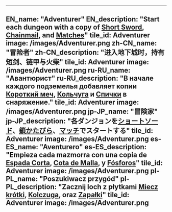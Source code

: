 ---

EN_name: "Adventurer"
EN_description: "Start each dungeon with a copy of <a href = '../en/items#ShortSword'>Short Sword</a>, <a href = '../en/items#ChainMail'>Chainmail</a>, and <a href = '../en/items#Matches'>Matches</a>"
tile_id: Adventurer
image: /images/Adventurer.png
zh-CN_name: "冒险者"
zh-CN_description: "进入地下城时，持有短剑、链甲与火柴"
tile_id: Adventurer
image: /images/Adventurer.png
ru-RU_name: "Авантюрист"
ru-RU_description: "В начале каждого подземелья добавляет копии <a href = '../ru_ru/items#ShortSword'>Короткий меч</a>, <a href = '../ru_ru/items#ChainMail'>Кольчуга</a> и <a href = '../ru_ru/items#Matches'>Спички</a> в снаряжение."
tile_id: Adventurer
image: /images/Adventurer.png
jp-JP_name: "冒険家"
jp-JP_description: "各ダンジョンを<a href = '../jp_jp/items#ShortSword'>ショートソード</a>、<a href = '../jp_jp/items#ChainMail'>鎖かたびら</a>、<a href = '../jp_jp/items#Matches'>マッチ</a>でスタートする"
tile_id: Adventurer
image: /images/Adventurer.png
es-ES_name: "Aventurero"
es-ES_description: "Empieza cada mazmorra con una copia de <a href = '../es_es/items#ShortSword'>Espada Corta</a>, <a href = '../es_es/items#ChainMail'>Cota de Malla</a>, y <a href = '../es_es/items#Matches'>Fósforos</a>"
tile_id: Adventurer
image: /images/Adventurer.png
pl-PL_name: "Poszukiwacz przygód"
pl-PL_description: "Zacznij loch z płytkami <a href = '../pl_pl/items#ShortSword'>Miecz krótki</a>, <a href = '../pl_pl/items#ChainMail'>Kolczuga</a>, oraz <a href = '../pl_pl/items#Matches'>Zapałki</a>"
tile_id: Adventurer
image: /images/Adventurer.png
---